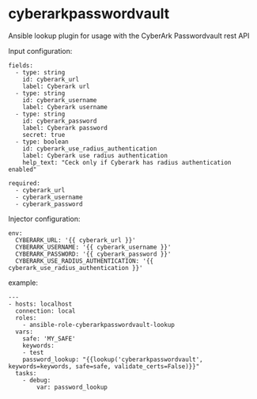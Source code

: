 # cyberarkpasswordvault
Ansible lookup plugin for usage with the CyberArk Passwordvault rest API

Input configuration:

    fields:
      - type: string
        id: cyberark_url
        label: Cyberark url
      - type: string
        id: cyberark_username
        label: Cyberark username
      - type: string
        id: cyberark_password
        label: Cyberark password
        secret: true
      - type: boolean
        id: cyberark_use_radius_authentication
        label: Cyberark use radius authentication
        help_text: "Ceck only if Cyberark has radius authentication enabled"
      
    required:
      - cyberark_url
      - cyberark_username
      - cyberark_password

Injector configuration:

    env:
      CYBERARK_URL: '{{ cyberark_url }}'
      CYBERARK_USERNAME: '{{ cyberark_username }}'
      CYBERARK_PASSWORD: '{{ cyberark_password }}'
      CYBERARK_USE_RADIUS_AUTHENTICATION: '{{ cyberark_use_radius_authentication }}'
      
  example:
  
    ---
    - hosts: localhost
      connection: local
      roles:
        - ansible-role-cyberarkpasswordvault-lookup
      vars:
        safe: 'MY_SAFE'
        keywords: 
        - test
        password_lookup: "{{lookup('cyberarkpasswordvault', keywords=keywords, safe=safe, validate_certs=False)}}"
      tasks:
        - debug:
            var: password_lookup

